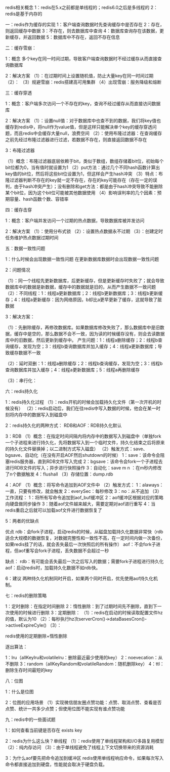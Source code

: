 redis相关概念
1：redis在5.x之前都是单线程的；redis6.0之后是多线程的
2：redis是基于内存的

一：redis作为缓存的实现
1：客户端查询数据时先查询缓存中是否存在
2：存在，则返回缓存中数据
3：不存在，则去数据库中查询
4：数据库查询存在该数据，更新缓存，并返回数据
5：数据库中不存在，返回不存在信息

二：缓存雪崩：

1：概念
多个key在同一时间过期，导致客户端查询数据时不经过缓存从而直接查询数据库

2：解决方案
（1）：在过期时间上设置随机值，防止大量key在同一时间过期
（2）：
（3）规避雪崩：redis搭建高可用集群
（4）出现雪崩：服务降级和熔断

三：缓存穿透

1：概念：客户端多次访问一个不存在的key，查询不经过缓存从而直接访问数据库

2：解决方案
（1）：设置null值：对于数据库中也查不到的数据，我们将key值也缓存到redis中，将null作为value值，但是这样只能解决单个key的缓存穿透问题，而且redis中会缓存大量null，浪费空间
（2）：使用布隆过滤器：在查询缓存之前先经过布隆过滤器进行过滤，若数据不存在，则直接返回数据不存在

3：布隆过滤器

（1）概念：布隆过滤器底层依赖于bit，类似于数组，数组存储着bit位，初始每个bit位都为0，当有值时就设置为1
（2）put方法：通过几个不同hash函数计算出key值的bit位，然后将这些bit位设置为1，但这样会产生hash冲突
（3）特点：布隆过滤器判断不存在的key就一定不存在，存在的key可能存在（存在一定的误判，由于hash冲突产生）；没有删除和get方法：都是由于hash冲突导致不能删除某个bit位，因为这个bit位可能被其他数据使用
（4）影响误判率的几个因素：预期容量、hash函数个数、容错率

四：缓存击穿

1：概念：客户端并发访问一个过期的热点数据，导致数据库被并发访问

2：解决方案
（1）：使用分布式锁
（2）：设置热点数据永不过期
（3）：创建定时任务维护热点数据过期时间


五：数据一致性问题

1：什么时候会出现数据一致性问题
在更新数据库数据时会出现数据一致性问题

2：问题情况

（1）：同一个线程先更新数据库，后更新缓存，但是更新缓存时失败了；就会导致数据库中的数据是新数据，缓存中的数据就是旧的，从而产生数据不一致问题
（2）：不同线程：1：线程a更新数据库；2：线程b更新数据库；3：线程b更新缓存；4：线程a更新缓存：因为网络原因，b却比a更早更新了缓存，这就导致了脏数据

3：解决方案：

（1）：先删除缓存，再修改数据库。如果数据库修改失败了，那么数据库中是旧数据，缓存中是空的，那么数据不会不一致，因为读的时候缓存没有，则会去读数据库中的旧数据，然后更新到缓存中。
产生问题：1：线程a删除缓存；2：线程b查询缓存，发现为空；3：线程b查询数据库并加入缓存；4：线程a更新数据库；导致缓存数据不一致

（2）：延时双删：1：线程a删除缓存；2：线程b查询缓存，发现为空；3：线程b查询数据库并加入缓存；4：线程a更新数据库；5：线程a再删除缓存

（3）：串行化：


六：redis持久化

1：redis持久化过程
（1）：redis开机的时候会加载持久化文件（第一次开机的时候没有）
（2）：redis启动后，我们在往redis中写入数据的时候，他会在某一时刻将内存中的数据写入到磁盘中

2：redis持久化的两种方式：
RDB和AOF：RDB持久化默认

3：RDB
（1）概念：在指定时间间隔内将内存中的数据写入到磁盘中（单独fork一个子进程来进行持久化，先将数据写入到一个临时文件，持久化结束之后将原来的持久化文件替换掉；以二进制方式写入磁盘）
（2）触发方式：save、bgsave、自动化（在没有开启AOF然后shutdown的时候）
    1：save：该命令会阻塞redis服务器，直到RDB文件写入完成
    2：bgsave：该命令会fork一个子进程去进行RDB文件的写入；异步进行快照操作
    3：自动化：save m n ：在m秒内修改了n个数据触发
    4：flushall
（3）存储位置：dump.rdb

4：AOF
（1）概念：将写命令追加到AOF文件中
（2）触发方式：
    1：alaways：一直，只要有修改，就会触发
    2：everySec：每秒修改
    3：no：从不追加
（3）工作流程：
    1：将所有写命令追加到aof_buf缓冲区
    2：aof缓冲区根据对应的策略向硬盘做同步操作
    3：随着aof文件越来越大，需要定期对aof进行重写
    4：当redis重启之后就可以加载aof文件进行数据恢复了
    
5：两者的优缺点

优点
rdb：会fork子进程，启动redis的时候，从磁盘加载持久化数据非常快（rdb适合大规模的数据恢复，对数据完整性和一致性不高，在一定时间内做一次备份，如果redis挂了的话，就会丢失最后一次快照后的所有操作）
aof：不会fork子进程，但aof重写会fork子进程，丢失数据不会超过一秒

缺点：
rdb：有可能会丢失最后一次之后写入的数据；需要fork子进程进行持久化
aof：启动redis时，加载持久化数据不如rdb快。

6：建议
两种持久化机制同时开启，如果两个同时开启，优先使用aof持久化机制。


七：redis的删除策略

1：定时删除：在指定时间删除
2：惰性删除：到了过期时间先不删除，直到下一次使用的时候进行删除
3：定期删除：
（1）：redis在启动的时候读取配置文件hz的值，默认为10
（2）：每秒执行hz次serverCron()->dataBasesCron()->activeExpireCyle()
（3）：

redis使用的定期删除+惰性删除

逐出算法：



1：lru（allKeylru和volatilelru：删除最近最少使用的key）
2：noevecation：从不删除
3：random（allKeyRandom和volatileRandom：随机删除key）
4：ttl：删除生存时间最短的key

八：位图

1：什么是位图

2：位图的应用场景
（1）实现微信朋友圈点赞功能：点赞、取消点赞、查看是否点赞、统计一共多少点赞；但使用位图不能实现有谁点赞功能


九：redis中的一些面试题

1：如何查看当前键是否存在
exists key

2：redis为什么这么快？单线程
（1）：redis使用了单线程架构和I/O多路复用模型
（2）：纯内存访问
（3）：由于单线程避免了线程上下文切换带来的资源消耗

3：为什么aof要先把命令追加到缓冲区
redis使用单线程响应命令，如果每次写入命令都直接追加到硬盘，性能就会取决于硬盘负载。







